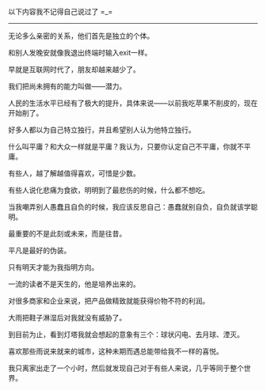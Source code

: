 
以下内容我不记得自己说过了 =_=

----------

无论多么亲密的关系，他们首先是独立的个体。

和别人发晚安就像我退出终端时输入exit一样。

早就是互联网时代了，朋友却越来越少了。

我们把尚未拥有的能力叫做――潜力。

人民的生活水平已经有了极大的提升，具体来说――以前我吃苹果不削皮的，现在开始削了。

好多人都以为自己特立独行，并且希望别人认为他特立独行。

什么叫平庸？和大众一样就是平庸？我认为，只要你认定自己不平庸，你就不平庸。

有些人，越了解越值得喜欢，可惜是少数。

有些人说化悲痛为食欲，明明到了最悲伤的时候，什么都不想吃。

当我嘲弄别人愚蠢且自负的时候，我应该反思自己：愚蠢就别自负，自负就该学聪明。

最重要的不是此刻或未来，而是往昔。

平凡是最好的伪装。

只有明天才能为我指明方向。

一流的读者不是天生的，他是培养出来的。

对很多商家和企业来说，把产品做精致就能获得价物不符的利润。

大雨把鞋子淋湿后对我就没有威胁了。

到目前为止，看到灯塔我就会想起的意象有三个：球状闪电、去月球、湮灭。

喜欢那些雨说来就来的城市，这种未期而遇总能带给我不一样的喜悦。

我只离家出走了一个小时，然后就发现自己对于有些人来说，几乎等同于整个世界。
